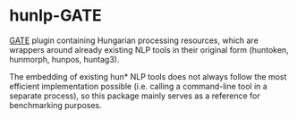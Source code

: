 # hunlp-GATE
[GATE](http://gate.ac.uk/) plugin containing Hungarian processing resources, which are wrappers around already existing NLP tools in their original form (huntoken, hunmorph, hunpos, huntag3).

The embedding of existing hun* NLP tools does not always follow the most efficient implementation possible (i.e. calling a command-line tool in a separate process), so this package mainly serves as a reference for benchmarking purposes.
